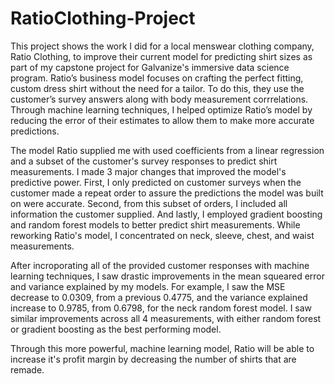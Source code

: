 # RatioClothing-Project
This project shows the work I did for a local menswear clothing company, Ratio Clothing, to improve their current model for predicting shirt sizes as part of my capstone project for Galvanize's immersive data science program. Ratio’s business model focuses on crafting the perfect fitting, custom dress shirt without the need for a tailor. To do this, they use the customer’s survey answers along with body measurement corrrelations. Through machine learning techniques, I helped optimize Ratio’s model by reducing the error of their estimates to allow them to make more accurate predictions. 

The model Ratio supplied me with used coefficients from a linear regression and a subset of the customer's survey responses to predict shirt measurements. I made 3 major changes that improved the model's predictive power. First, I only predicted on customer surveys when the customer made a repeat order to assure the predictions the model was built on were accurate. Second, from this subset of orders, I included all information the customer supplied. And lastly, I employed gradient boosting and random forest models to better predict shirt measurements. While reworking Ratio's model, I concentrated on neck, sleeve, chest, and waist measurements.

After incroporating all of the provided customer responses with machine learning techniques, I saw drastic improvements in the mean squeared error and variance explained by my models. For example, I saw the MSE decrease to 0.0309, from a previous 0.4775, and the variance explained increase to 0.9785, from 0.6798, for the neck random forest model. I saw similar improvements across all 4 measurements, with either random forest or gradient boosting as the best performing model. 

Through this more powerful, machine learning model, Ratio will be able to increase it's profit margin by decreasing the number of shirts that are remade. 
